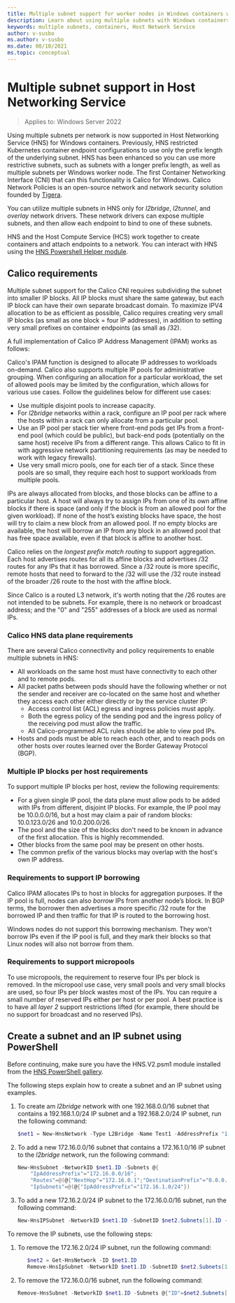 ```yaml
---
title: Multiple subnet support for worker nodes in Windows containers with Calico for Windows
description: Learn about using multiple subnets with Windows containers using Calico.
keywords: multiple subnets, containers, Host Network Service
author: v-susbo
ms.author: v-susbo
ms.date: 08/10/2021
ms.topic: conceptual
---
```


# Multiple subnet support in Host Networking Service

> Applies to: Windows Server 2022

Using multiple subnets per network is now supported in Host Networking Service (HNS) for Windows containers. Previously, HNS restricted Kubernetes container endpoint configurations to use only the prefix length of the underlying subnet. HNS has been enhanced so you can use more restrictive subnets, such as subnets with a longer prefix length, as well as multiple subnets per Windows worker node. The first Container Networking Interface (CNI) that can this functionality is Calico for Windows. Calico Network Policies is an open-source network and network security solution founded by [Tigera](https://www.tigera.io/).

You can utilize multiple subnets in HNS only for _l2bridge_, _l2tunnel_, and _overlay_ network drivers. These network drivers can expose multiple subnets, and then allow each endpoint to bind to one of these subnets.

HNS and the Host Compute Service (HCS) work together to create containers and attach endpoints to a network. You can interact with HNS using the [HNS Powershell Helper module](https://www.powershellgallery.com/packages/HNS/0.2.4).

## Calico requirements

Multiple subnet support for the Calico CNI requires subdividing the subnet into smaller IP blocks. All IP blocks must share the same gateway, but each IP block can have their own separate broadcast domain. To maximize IPV4 allocation to be as efficient as possible, Calico requires creating very small IP blocks (as small as one block = four IP addresses), in addition to setting very small prefixes on container endpoints (as small as /32).

A full implementation of Calico IP Address Management (IPAM) works as follows:

Calico's IPAM function is designed to allocate IP addresses to workloads on-demand. Calico also supports multiple IP pools for administrative grouping. When configuring an allocation for a particular workload, the set of allowed pools may be limited by the configuration, which allows for various use cases. Follow the guidelines below for different use cases:

- Use multiple disjoint pools to increase capacity. 
- For _l2bridge_ networks within a rack, configure an IP pool per rack where the hosts within a rack can only allocate from a particular pool. 
- Use an IP pool per stack tier where front-end pods get IPs from a front-end pool (which could be public), but back-end pods (potentially on the same host) receive IPs from a different range. This allows Calico to fit in with aggressive network partitioning requirements (as may be needed to work with legacy firewalls).
- Use very small micro pools, one for each tier of a stack. Since these pools are so small, they require each host to support workloads from multiple pools.

 IPs are always allocated from blocks, and those blocks can be affine to a particular host. A host will always try to assign IPs from one of its own affine blocks if there is space (and only if the block is from an allowed pool for the given workload). If none of the host’s existing blocks have space, the host will try to claim a new block from an allowed pool. If no empty blocks are available, the host will borrow an IP from any block in an allowed pool that has free space available, even if that block is affine to another host.

Calico relies on the _longest prefix match routing_ to support aggregation. Each host advertises routes for all its affine blocks and advertises /32 routes for any IPs that it has borrowed. Since a /32 route is more specific, remote hosts that need to forward to the /32 will use the /32 route instead of the broader /26 route to the host with the affine block.

Since Calico is a routed L3 network, it's worth noting that the /26 routes are not intended to be subnets. For example, there is no network or broadcast address; and the "0" and "255" addresses of a block are used as normal IPs.

### Calico HNS data plane requirements

There are several Calico connectivity and policy requirements to enable multiple subnets in HNS:

- All workloads on the same host must have connectivity to each other and to remote pods.
- All packet paths between pods should have the following whether or not the sender and receiver are co-located on the same host and whether they access each other either directly or by the service cluster IP:
  - Access control list (ACL) egress and ingress policies must apply. 
  - Both the egress policy of the sending pod and the ingress policy of the receiving pod must allow the traffic.
  - All Calico-programmed ACL rules should be able to view pod IPs.
 - Hosts and pods must be able to reach each other, and to reach pods on other hosts over routes learned over the Border Gateway Protocol (BGP).

### Multiple IP blocks per host requirements

To support multiple IP blocks per host, review the following requirements:

- For a given single IP pool, the data plane must allow pods to be added with IPs from different, disjoint IP blocks. For example, the IP pool may be 10.0.0.0/16, but a host may claim a pair of random blocks: 10.0.123.0/26 and 10.0.200.0/26. 
- The pool and the size of the blocks don't need to be known in advance of the first allocation. This is highly recommended.
- Other blocks from the same pool may be present on other hosts.
- The common prefix of the various blocks may overlap with the host's own IP address. 

### Requirements to support IP borrowing 

Calico IPAM allocates IPs to host in blocks for aggregation purposes. If the IP pool is full, nodes can also _borrow_ IPs from another node’s block. In BGP terms, the borrower then advertises a more specific /32 route for the borrowed IP and then traffic for that IP is routed to the borrowing host.

Windows nodes do not support this borrowing mechanism. They won't borrow IPs even if the IP pool is full, and they mark their blocks so that Linux nodes will also not borrow from them.

### Requirements to support micropools

To use micropools, the requirement to reserve four IPs per block is removed. In the micropool use case, very small pools and very small blocks are used, so four IPs per block wastes most of the IPs. You can require a small number of reserved IPs either per host or per pool.
A best practice is to have all _layer 2_ support restrictions lifted (for example, there should be no support for broadcast and no reserved IPs).

## Create a subnet and an IP subnet using PowerShell

Before continuing, make sure you have the HNS.V2.psm1 module installed from the [HNS PowerShell gallery](https://www.powershellgallery.com/packages/HNS/0.2.4).

The following steps explain how to create a subnet and an IP subnet using examples.

1. To create am _l2bridge_ network with one 192.168.0.0/16 subnet that contains a 192.168.1.0/24 IP subnet and a 192.168.2.0/24 IP subnet, run the following command:

   ```powershell
   $net1 = New-HnsNetwork -Type L2Bridge -Name Test1 -AddressPrefix "192.168.0.0/16" -Gateway "192.168.0.1" -Verbose -IPSubnets @(@{"IpAddressPrefix"="192.168.1.0/24";"Flags"=0},@{"IpAddressPrefix"="192.168.2.0/24";"Flags"=[IPSubnetFlags]::EnableBroadcast})
   ```

2. To add a new 172.16.0.0/16 subnet that contains a 172.16.1.0/16 IP subnet to the _l2bridge_ network, run the following command:

   ```powershell
   New-HnsSubnet -NetworkID $net1.ID -Subnets @{
	   "IpAddressPrefix"="172.16.0.0/16";
	   "Routes"=@(@{"NextHop"="172.16.0.1";"DestinationPrefix"="0.0.0.0"});
	   "IpSubnets"=@(@{"IpAddressPrefix"="172.16.1.0/24"})
   ```

3. To add a new 172.16.2.0/24 IP subnet to the 172.16.0.0/16 subnet, run the following command:

   ```powershell
   New-HnsIPSubnet -NetworkID $net1.ID -SubnetID $net2.Subnets[1].ID -IPSubnets @{"IpAddressPrefix"="172.16.2.0/24";"Flags"=0}
   ```

To remove the IP subnets, use the following steps:

1. To remove the 172.16.2.0/24 IP subnet, run the following command:

   ```powershell
      $net2 = Get-HnsNetwork -ID $net1.ID
      Remove-HnsIpSubnet -NetworkID $net1.ID -SubnetID $net2.Subnets[1].ID -IPSubnets @{"ID"=$net2.Subnets[1].IPSubnets[1].ID}
   ```

2. To remove the 172.16.0.0/16 subnet, run the following command:

   ```powershell
   Remove-HnsSubnet -NetworkID $net1.ID -Subnets @{"ID"=$net2.Subnets[1].ID}
   ```
